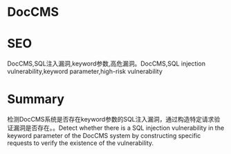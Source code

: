 # DocCMS
# SEO
DocCMS,SQL注入漏洞,keyword参数,高危漏洞。DocCMS,SQL injection vulnerability,keyword parameter,high-risk vulnerability
# Summary
检测DocCMS系统是否存在keyword参数的SQL注入漏洞，通过构造特定请求验证漏洞是否存在。。Detect whether there is a SQL injection vulnerability in the keyword parameter of the DocCMS system by constructing specific requests to verify the existence of the vulnerability.

